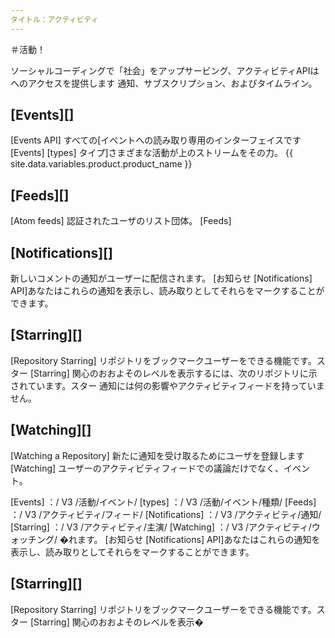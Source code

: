 ```yaml
---
タイトル：アクティビティ
---
```

＃活動！

ソーシャルコーディングで「社会」をアップサービング、アクティビティAPIはへのアクセスを提供します
通知、サブスクリプション、およびタイムライン。

## [Events][]

[Events API] すべての[イベントへの読み取り専用のインターフェイスです [Events]
[types] タイプ]さまざまな活動が上のストリームをその力。 {{ site.data.variables.product.product_name }}

## [Feeds][]

[Atom feeds] 認証されたユーザのリスト団体。 [Feeds]

## [Notifications][]

新しいコメントの通知がユーザーに配信されます。 [お知らせ
[Notifications] API]あなたはこれらの通知を表示し、読み取りとしてそれらをマークすることができます。

## [Starring][]

[Repository Starring] リポジトリをブックマークユーザーをできる機能です。スター [Starring]
関心のおおよそのレベルを表示するには、次のリポジトリに示されています。スター
通知には何の影響やアクティビティフィードを持っていません。

## [Watching][]

[Watching a Repository] 新たに通知を受け取るためにユーザを登録します [Watching]
ユーザーのアクティビティフィードでの議論だけでなく、イベント。

[Events] ：/ V3 /活動/イベント/
[types] ：/ V3 /活動/イベント/種類/
[Feeds] ：/ V3 /アクティビティ/フィード/
[Notifications] ：/ V3 /アクティビティ/通知/
[Starring] ：/ V3 /アクティビティ/主演/
[Watching] ：/ V3 /アクティビティ/ウォッチング/
�れます。 [お知らせ
[Notifications] API]あなたはこれらの通知を表示し、読み取りとしてそれらをマークすることができます。

## [Starring][]

[Repository Starring] リポジトリをブックマークユーザーをできる機能です。スター [Starring]
関心のおおよそのレベルを表示�